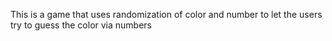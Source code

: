 This is a game that uses randomization of color and number to let the users try to guess the color via numbers 
